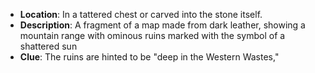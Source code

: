 - **Location**: In a tattered chest or carved into the stone itself.
- **Description**: A fragment of a map made from dark leather, showing a mountain range with ominous ruins marked with the symbol of a shattered sun
- **Clue**: The ruins are hinted to be "deep in the Western Wastes,"